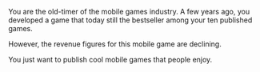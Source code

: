 You are the old-timer of the mobile games industry. A few years ago, you developed a game that today still the bestseller among your ten published games.

However, the revenue figures for this mobile game are declining.

You just want to publish cool mobile games that people enjoy.
